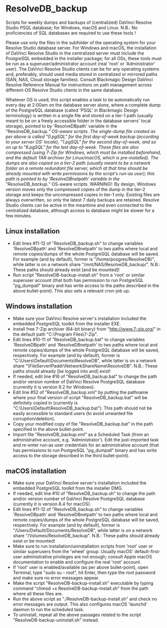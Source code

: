 # ResolveDB_backup
Scripts for weekly dumps and backups of (centralized) DaVinci Resolve Studio PSQL database; for Windows, macOS and Linux.
N.B.: No proficiencies of SQL databases are required to use these tools !

Please use only the files in the subfolder of the operating system for your Resolve Studio database server. For Windows and macOS, the installation of DaVinci Resolve Studio in the centralized server must include the PostgreSQL embedded in the installer package; for all OSs, these tools must be run as a superuser/administrator account (real 'root' or 'Administrator' user). The DaVinci Resolve Studio clients can be for any operating systems and, preferably, should used media stored in centralized or mirrored paths (SAN, NAS, Cloud storage families). Consult Blackmagic Design DaVinci Resolve Reference Manual for instructions on path management across different-OS Resolve Studio clients in the same database.

Whatever OS is used, this script enables a task to be automatically run every day at 2:00am on the database server alone, where a complete dump of the PostgreSQL database (called 'PSQL' in Blackmagic Design terminology) is written in a single file and stored on a tier-1 path (usually meant to be on a freely accessible folder in the database servers' local storage), pointed to by 'ResolveDBpath' variable in the "ResolveDB_backup.*" OS-aware scripts.
The single-dump file created as per above is called "0.pgSQL" for the first day-of-week backup (according to your server OS' locale), "1.pgSQL" for the second day-of-week, and so on up to "6.pgSQL" for the last day-of-week. These files are also compressed (using 7-Zip for Windows, which must be installed beforehand, and the default TAR archiver for Linux/macOS, which is pre-installed).
The dumps are also copied on a tier-2 path (usually meant to be a network folder on a remote redundant file server, which at that time should be already mounted with write permissions by the script's run-as user); this path is pointed to by 'ResolveDBnetpath' variable in the "ResolveDB_backup.*" OS-aware scripts.
WARNING!: By design, Windows version moves only the compressed copies of the dump in the tier-2 storage and keeps the uncompressed copies in tier-1 only.
Existing files are always overwritten, so only the latest 7 daily backups are retained.
Resolve Studio clients can be active in the meantime and even connected to the centralized database, although access to database might be slower for a few minutes.


Linux installation
------------------
 * Edit lines #11-12 of "ResolveDB_backup.sh" to change variables 'ResolveDBpath' and 'ResolveDBnetpath' to two paths where local and remote copies/dumps of the whole PostgreSQL database will be saved. For example (and by default), former is "/home/posgres/ResolveDB/", while latter is on a network share "/mnt/NAS/ResolveDB_backup/". N.B.: These paths should already exist [and be mounted]!
 * Run script "ResolveDB-backup-install.sh" from a 'root' or similar superuser account (that both has permission to run PostgreSQL "pg_dumpall" binary and has write access to the paths described in the above bullet-point). This also sets a relevant cron-job up.

Windows installation
--------------------
 * Make sure your DaVinci Resolve server's installation included the embedded PostgreSQL toolkit from the installer EXE.
 * Install free 7-Zip archiver (64-bit binary) from "http://www.7-zip.org/" in the default path "C:\Program Files\7-Zip".
 * Edit lines #10-11 of "ResolveDB_backup.bat" to change variables 'ResolveDBpath' and 'ResolveDBnetpath' to two paths where local and remote copies/dumps of the whole PostgreSQL database will be saved, respectively. For example (and by default), former is "C:\Users\Default\Documents\ResolveDB", while latter is on a network share "\\FileServerIPaddr\NetworkShareName\ResolveDB". N.B.: These paths should already [be logged into and] exist!
 * If needed, edit line #16 of "ResolveDB_backup.bat" to change the path and/or version number of DaVinci Resolve PostgreSQL database (currently it is version 9.2 for Windows).
 * Edit line #52 of "ResolveDB_backup.xml" by putting the pathname where your final version of script "ResolveDB_backup.bat" will be definitely copied in (currently is "C:\Users\Default\ResolveDB_backup.bat"). This path should not be easily accessible to standard users (to avoid unwanted file corruption/deletion).
 * Copy your modified copy of file "ResolveDB_backup.bat" in the path specified in the above bullet-point.
 * Import file "ResolveDB_backup.xml" as a Scheduled Task (from an administrative account, e.g. 'Administrator'). Edit the just-imported task and re-enter run-as user credentials for an administrative account (that has permissions to run PostgreSQL "pg_dumpall" binary and has write access to the storage described in the third bullet-point).

maCOS installation
------------------
 * Make sure your DaVinci Resolve server's installation included the embedded PostgreSQL toolkit from the installer DMG.
 * If needed, edit line #10 of "ResolveDB_backup.sh" to change the path and/or version number of DaVinci Resolve PostgreSQL database (currently it is version 8.4 for macOS).
 * Edit lines #11-12 of "ResolveDB_backup.sh" to change variables 'ResolveDBpath' and 'ResolveDBnetpath' to two paths where local and remote copies/dumps of the whole PostgreSQL database will be saved, respectively. For example (and by default), former is "/Users/Default/Documents/ResolveDB", while latter is on a network share "/Volumes/ResolveDB_backup". N.B.: These paths should already exist or be mounted!
 * Make sure to run installation/uninstallation scripts from 'root' user or similar superusers from the 'wheel' group. Usually macOS' default-first-user administrative privileges are not enough; consult Apple macOS documentation to enable and configure the real 'root' account.
 * If 'root' user is enabled/available (as per above bullet-point), open Terminal, type "sudo su - root", hit Enter, then type the root password and make sure no error messages appear.
 * Make the script "ResolveDB-backup-install.sh" executable by typing command "chmod +x ResolveDB-backup-install.sh" from the path where all these files are.
 * Run the above script as "./ResolveDB-backup-install.sh" and check no error messages are output. This also configures macOS 'launchd' daemon to run the scheduled task.
 * To uninstall, repeat all the above passages related to the script "ResolveDB-backup-uninstall.sh" instead.
